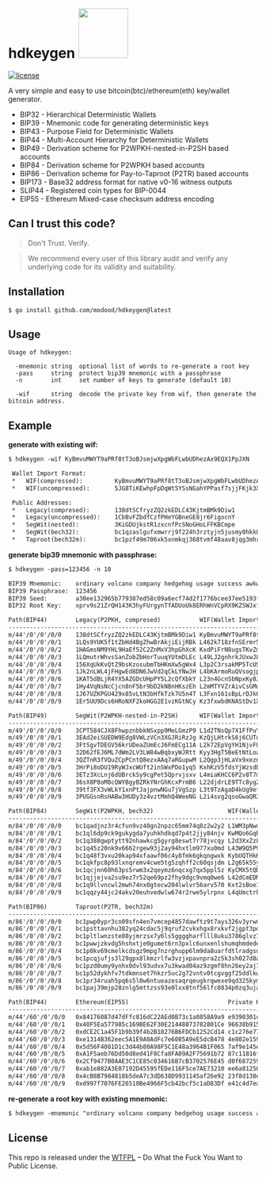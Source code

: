 hdkeygen <img src="https://www.buybitcoinworldwide.com/img/segwit.png" width="100">
========

[![license](https://img.shields.io/badge/license-WTFPL%20--%20Do%20What%20the%20Fuck%20You%20Want%20to%20Public%20License-green.svg)](https://github.com/modood/hdkeygen/blob/master/LICENSE)

A very simple and easy to use bitcoin(btc)/ethereum(eth) key/wallet generator.

*   BIP32 - Hierarchical Deterministic Wallets
*   BIP39 - Mnemonic code for generating deterministic keys
*   BIP43 - Purpose Field for Deterministic Wallets
*   BIP44 - Multi-Account Hierarchy for Deterministic Wallets
*   BIP49 - Derivation scheme for P2WPKH-nested-in-P2SH based accounts
*   BIP84 - Derivation scheme for P2WPKH based accounts
*   BIP86 - Derivation scheme for Pay-to-Taproot (P2TR) based accounts
*   BIP173 - Base32 address format for native v0-16 witness outputs
*   SLIP44 - Registered coin types for BIP-0044
*   EIP55 - Ethereum Mixed-case checksum address encoding


Can I trust this code?
----------------------

> Don't Trust. Verify.

> We recommend every user of this library audit and verify any underlying code for its validity and suitability.

Installation
------------

```
$ go install github.com/modood/hdkeygen@latest
```

Usage
-----

```
Usage of hdkeygen:

  -mnemonic string  optional list of words to re-generate a root key
  -pass     string  protect bip39 mnemonic with a passphrase
  -n        int     set number of keys to generate (default 10)

  -wif      string  decode the private key from wif, then generate the bitcoin address.
```

Example
-------

**generate with existing wif:**

```txt
$ hdkeygen -wif KyBmvuMWYT9aPRf8tT3oBJsmjwXpgWbFLwbUDhezAx9EQX1PpJXN

 Wallet Import Format:
 *   WIF(compressed):         KyBmvuMWYT9aPRf8tT3oBJsmjwXpgWbFLwbUDhezAx9EQX1PpJXN
 *   WIF(uncompressed):       5JG8TiKEwhpFpDqWt5YSsNGahYPPasf7sjjFKjk3XoUhCEUvBj4

 Public Addresses:
 *   Legacy(compresed):       138dtSCfryzZQ2zkEDLC43KjtmBMk9Diw1
 *   Legacy(uncompressed):    1CbBvFZbdfCzfPHeYGBneGE8jr6FigocnY
 *   SegWit(nested):          3KiGDUjkstR1zxcnfPcSNoGHoLFFKBCmpe
 *   SegWit(bech32):          bc1qzaslgufxmwrrj9f224h3rztyjn5jusmy0hkk8j
 *   Taproot(bech32m):        bc1pzf49m706xk5xnmkqj368tvmf48aav8jqg3mhr5ujdp79u8jcvx4s7scxzc
```

**generate bip39 mnemonic with passphrase:**

```txt
$ hdkeygen -pass=123456 -n 10

BIP39 Mnemonic:    ordinary volcano company hedgehog usage success awkward filter state energy wool point
BIP39 Passphrase:  123456
BIP39 Seed:        a30ee132965b779387ed58c09a6ecf74d2f1776bcee37ee5193f28b6747c94f31edf3514faf3b3c63fc788a0f33d97bc2f2fa8564f183d5168829d4af545b2fa
BIP32 Root Key:    xprv9s21ZrQH143K3hyFUrgynTfADUoUk8ERhWnVCpRX9KZSWJxfR87dwfuaYFMUC2N3HTQsPXA7hbEbGZSUzNok7siN5EVFvzStzoJmXNvKJJK

Path(BIP44)        Legacy(P2PKH, compresed)           WIF(Wallet Import Format)
----------------------------------------------------------------------------------------------------------
m/44'/0'/0'/0/0    138dtSCfryzZQ2zkEDLC43KjtmBMk9Diw1 KyBmvuMWYT9aPRf8tT3oBJsmjwXpgWbFLwbUDhezAx9EQX1PpJXN
m/44'/0'/0'/0/1    1LQs9YUK5f1tZbHd4BgZhwBrAkjiEijRBk L462k718zfnSErmr5N2z6nD5HiczeN5VRnpsbz7e3bKWCTCRAXrX
m/44'/0'/0'/0/2    1HAGmsNM9YHL9HaEf52C2ZnMxV3hpGhXcK KxdPiFrN8ugsTKvZmWsmEupmfTtZgHV7R7SAhNNiiEjdM8JYDvh3
m/44'/0'/0'/0/3    1LQmutrWhvsSanZobZbHorTuuqYUtmDLEc L49LJ2gnhrkJUxwJ8tzh6ZqL18Jf5vbU6Q9WwhcQL1wdGRuaiYvR
m/44'/0'/0'/0/4    156XqUkKvQtZ9bsKzosubmTbHKmXw5gWx4 L3p2C3rsakMP5TcUS5BMpxXdLu8fopCieKc6sdchundgg6VvRXan
m/44'/0'/0'/0/5    1Jk2nLWL4jFHgwEd8DN6JwVd2qCkLYNwJH L4bKArmoRuQVsogjpQMtS1fZQ1CJ3VH5GPMTJncYyXksukN3wm7A
m/44'/0'/0'/0/6    1KAT5dBLjR4YX5AZGDcUHpPY5L2cQfXbkY L23n4GcnSbNpxKy8Jq9iE3ec7xZgJ6o9RyRxivEwyE7ZwjX7Dfod
m/44'/0'/0'/0/7    1Hy4VqNsNcCjcn8nF5br9bD2kNBnHKszEh L2mMTYVZrAivCsGMuSxQAfdauXvbhfJLdFyC44MF5mTuat6mh5pn
m/44'/0'/0'/0/8    1J67UZKPGU429x85vLtN3bHfkTzk7U5n4T L3Fxn161sBpLrDJk6XUmmhYdJFdjwezZG4HKmWfqf5CMiwBCgMex
m/44'/0'/0'/0/9    1Er5UU9Dcs6HRoNXF2koHGG2E1vzKGtNCy Kz3fxwbdKNAStDv1XHQ5oHsZpY1BV7zGoMERM4yVfXd3aKsEWFHq

Path(BIP49)        SegWit(P2WPKH-nested-in-P2SH)      WIF(Wallet Import Format)
----------------------------------------------------------------------------------------------------------
m/49'/0'/0'/0/0    3CPT584CJX8FhwpznbbkNSxpp9MeLGmzP9 L1d2TNsQp7X1FfPuYVLVcrJC5YRZeyPVF9zdy8rk674mq3Ak5Cki
m/49'/0'/0'/0/1    3EAd2eiSUEDW9Edg8VWLzVCn3XGJRiRzJg KzQjLHtrkS6j6CUTucEY4NhkFwykC6mQCfM4BNmxajg6vx4SyAje
m/49'/0'/0'/0/2    3FtSgvTDEGV56krUDeaZUmEcJ6FmECg11A L2k72EpVgYH1NjvFUUWSa5F9ckvQXPpVwkeCqn7Q95Pg9jemDG14
m/49'/0'/0'/0/3    32D62fEJ6ML7dWm2LV3LW84wBqbxyWJRtt Kyy3HgT5BeEtNtLoaUXDSxE1sBfX5nP5usmxNnPs2TpMG45mWhaf
m/49'/0'/0'/0/4    3QZTnR3fVQuZCpPCntQ8ezxAAq7aRGupwM L2Qgp3jHLaVx9xeznG45trwxWkGRSd3KdRKEg9JzLwCjJ2eUing8
m/49'/0'/0'/0/5    3HrPi8oDU19RyWJxcWUft2inSWxPDo1yq5 KxhKzV5fdsYjWzsdbuCWCaRsaXcNC4xzVbuu3q8tqyvWZ1o3d4xX
m/49'/0'/0'/0/6    3ETz3XcLnj6dUBrckSy9cgPet5Qprvjsxv L4miaKHCC6P2v8T7mSXnePdem8WVZzCM2mpbcpry66sjNnRb7HTJ
m/49'/0'/0'/0/7    36sX8P8oM8cQWYBgyBZRkYNrGhKcxPrmB6 L22djdrLE9TTc8yg2qUqEc2tYt1LFEFubDXGMehq6nqyDzgzh9T6
m/49'/0'/0'/0/8    39tf3FX3vWLkY1xnPtJajpnwNGu7jVgSzp L3t9TzAgaD4kUg9efRm1a467Yuim9H4AD1FbN9zf7UyRhy9yZD9e
m/49'/0'/0'/0/9    3PUGGsnRsHABw3HUDy3z4vztMmhQ4WeeNG L2i4svg2qsoGwaQR3HZNBnbB7pQwZGsLKXYHhCgxroLx6YTKefHg

Path(BIP84)        SegWit(P2WPKH, bech32)                     WIF(Wallet Import Format)
------------------------------------------------------------------------------------------------------------------
m/84'/0'/0'/0/0    bc1qadjnz3r4cfun9vz40gn2npzc65mm74q8z2w2y2 L1WM3pNwupPP1pJ66jEN9fWZLgRwr9v2woSxxLPg18GKmAJnSDQ5
m/84'/0'/0'/0/1    bc1ql6dp9ck9gukygda7yuhkhdkqd7p4t2jjy84njv KwMQo6GqbWq1yCxgMbENkBu7p4P3prqueSZydrSRbFsA63mcxQUJ
m/84'/0'/0'/0/2    bc1q388gwptytt92nhawkcg5gyrg8eswt7r78jvcqy L2d3XxZz8dbeGNcHJG3VpzhtvV5s1CxkGKGcL1o85hcjkvMpiuUT
m/84'/0'/0'/0/3    bc1q45z20nk9v6662rgew93j2ay94hxtlm977xu0md L43W9Q5P9A3fGZdV3vzA7jjuGYB6auh68vLp3BzEzARtR9sxsKx1
m/84'/0'/0'/0/4    bc1q48f3vxu20kap94xfaawf06c4y8fmk6gkqngwxk KybUQTHkK8civ3bfKSSJwamzJTmnazJJfZPBK8fGD2mhCZ6zYCf1
m/84'/0'/0'/0/5    bc1qkfpc8p93lxnqremv4cwe5tg5zqhff2c60qsjdm L2g65k55yiDD35SdXhaYdE8inZgvRkr4MLMebWqusfB6gTS89FCX
m/84'/0'/0'/0/6    bc1qcjnn60h63ps5rwm3x2qeymz6nqcxg7qx5ppl5z KyCMX5tQDHCsibDhQ2j9NLaqcoD2Dsn6ozx6BCjsypMpVVZoxMDB
m/84'/0'/0'/0/7    bc1qjjejva2su9ez7r52qe69pz2fhy9dgc9vmq0we6 L42dCmEDMo7c1G5VAAfM1uJD51c43AgL6bn52npet51nRPhW8vwB
m/84'/0'/0'/0/8    bc1q9llvncwl2mwh74nx0gtecw204lwlvr56arv570 Kxt2sBoe1Y7sbvaehBoDDpBcDAMEQ9xcQNPpXGqJ4SydQG47QSZc
m/84'/0'/0'/0/9    bc1qqzy44jc24akv20euhvedwlw674r2rwe5ylrpnx L4qUmctrk6z6vbwH9CKPkRqu3SqRdeSySw9DchbADaHo3PcYuCHL

Path(BIP86)        Taproot(P2TR, bech32m)                                         WIF(Wallet Import Format)
--------------------------------------------------------------------------------------------------------------------------------------
m/86'/0'/0'/0/0    bc1pwp0ypr3cn09sfn4en7vmcep4857dawftz9t7ays326v3yrwnk06sfwew84 Kwtz3TpxuuWhJ7dqm4QBLNnY1qxcD9DodXZsyAoL4FCFUGRfdg6R
m/86'/0'/0'/0/1    bc1psttavnhu382yq24cdac5j9qruf2cvkxhgx8rxkvf2jgpt3pduuzspa2n2k Kzhyp2W2Nd13wkJbNRkd7FEEJ5rDALkq1HPfLgSfz53mRmZsBgNX
m/86'/0'/0'/0/2    bc1pltlwnzste88yjmrzsx7y6ls5ggggharflll8uku3786glvz73hnq0ps336 KzYxEXhja6R1QkLx43Zir5tfpdK1sLzvMguZELapLb5cUoqpEYGL
m/86'/0'/0'/0/3    bc1pwwjzkvdg5hshxtje0gumet6rn3pxlc6unxenlshumqhmdede0mfqk7gryh L57sF9zkbAKbztpkLYxKBZREqrdU6zStzatANekR4EpXpJbYXipV
m/86'/0'/0'/0/4    bc1p0kv69cmelkcdsgz9mpg7nzrghupp6lm9da8uarfdtlradgsufpxsf7vwdl L3DuXn97eQt7CfRxNc1NHEkieBkMbdbWhnKHEGJHDRqrPkehH8WM
m/86'/0'/0'/0/5    bc1pcqjufjs3l29gpx8lkmzrlfw3vzjxpavnpra2z5k3sh027d8azhuqhxakks L4wm3MBugbGphX8WX5Ta71uNzvsQprLGg6DNZ7werGVKhnGtVg65
m/86'/0'/0'/0/6    bc1pzd0umy9ynhx0dvl93udvx7u3kwad04az9zgmf8hn26ey2aj7zngqhds47l L54RbQi8C5eQdLWL5VBB8KqV5tCXNXJjrzvgUxdZBFgW4TeDLKxQ
m/86'/0'/0'/0/7    bc1p52dykhfv7tdkmnset7hkzr5uc2g72vntv0tcgvggf25ddlkweu6s5e7299 L1LG9HoB6Z1a23nqdYsWLk4oxzh5U49StqN3STXf4cjX3tWvCeGu
m/86'/0'/0'/0/8    bc1pr34ruah5pq6s5l0w6ntueazesaqrqeugkrqwexe9qd325kyma2hsgw3knw Kxf3oR9dquE7PNUaVbbn4yA7E1mrmFzY8A9Md6pNrcdfS8UjW52K
m/86'/0'/0'/0/9    bc1paj39mjp28znlg5mttzss93e0lxx8tnf56lfc0834p0zq3ujaw2hq7zcmkr Kx45eoQxLmjFsCRuYcAe5crTcdiNgcWiqDTTFaiWUmrqgZ8UH64a

Path(BIP44)        Ethereum(EIP55)                            Private Key(hex)
------------------------------------------------------------------------------------------------------------------------------
m/44'/60'/0'/0/0   0x84176087d47dFfc816dC22AEd0B73c1a0858A9a9 e9390301c5fc4d18569d6e55176a0759ca2c4bde0037b2d4edb46d85bc819efa
m/44'/60'/0'/0/1   0x40F5Ea577985c169BE62F30E21448873782801Ce 96638b915ac0d867d557465165369c2908e7c5b45ec64ef23d075564ddddd38c
m/44'/60'/0'/0/2   0xdCE2C1a45F1b9b39f4b2B18276B6FDCb1252Cd14 c1c276e77478b38327459cc64c749130c50ba4bd971c0bde4a2ed83564858650
m/44'/60'/0'/0/3   0xe1314B362eec5A1E9A0AdFc7e6085A9eE5dcB478 4e802e15994d0e76073c94ae4b692e203a799017e3a71d6d7a514ac243945b87
m/44'/60'/0'/0/4   0x5d56F4081D1c3d44b80A98F5C1E48a3964B1F065 7af9e145e789969d9231c3f0134feb0573ada06a78a98a054cb590ef752a2ef9
m/44'/60'/0'/0/5   0xA1F5aeb76Dd50d8ed41F8Cfa8FA89A2F75691b72 87c11816f5a4348eef022f382fd2febdd148dc06cd766dffd96914363b6fc6a1
m/44'/60'/0'/0/6   0x2Cf9477B0AAE3C1CE85c034616B7cB3702576E45 d0f687259719372d0d6d6eaf7e5d1f839279000ac7de7bddaaf37fcf959e656f
m/44'/60'/0'/0/7   0xab1e882A3E07192D45595fEDe116F5ce7AE73210 ee6a8125095536b00b219007a562898f49d0708c8d4cb43926cb613773e90f2a
m/44'/60'/0'/0/8   0x4cB8B7984818b5deA7c3dD638D9931145af26e92 23f8d138ec530626bfe553775c4db9dfbfa47cd27f9ccef051f399e7760c05c9
m/44'/60'/0'/0/9   0xd997f7076FE26510Be4966F5cb42bcf5c1aD83Df e41c4d7ea125fa28be536687b70ea58d4d85338fd773e46edc08f90e8fdcd2a5
```

**re-generate a root key with existing mnemonic:**

```txt
$ hdkeygen -mnemonic "ordinary volcano company hedgehog usage success awkward filter state energy wool point" -pass=123456
```

License
-------

This repo is released under the [WTFPL](http://www.wtfpl.net/) – Do What the Fuck You Want to Public License.
